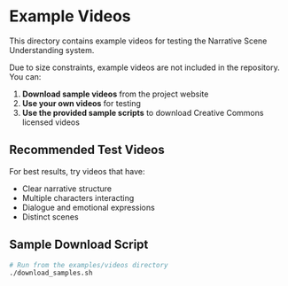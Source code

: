 # Example Videos

This directory contains example videos for testing the Narrative Scene Understanding system.

Due to size constraints, example videos are not included in the repository. You can:

1. **Download sample videos** from the project website
2. **Use your own videos** for testing
3. **Use the provided sample scripts** to download Creative Commons licensed videos

## Recommended Test Videos

For best results, try videos that have:
- Clear narrative structure
- Multiple characters interacting
- Dialogue and emotional expressions
- Distinct scenes

## Sample Download Script

```bash
# Run from the examples/videos directory
./download_samples.sh